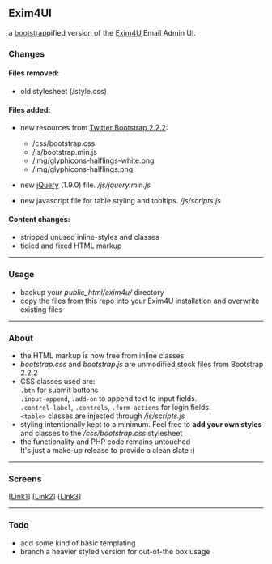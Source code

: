 ## Exim4UI
a [bootstrap](http://twitter.github.com/bootstrap/)pified version of the [Exim4U](http://exim4u.org/) Email Admin UI.

### Changes
#### Files removed:
* old stylesheet (/style.css)

#### Files added:
* new resources from [Twitter Bootstrap 2.2.2](http://twitter.github.com/bootstrap/): 
	* /css/bootstrap.css
	* /js/bootstrap.min.js
	* /img/glyphicons-halflings-white.png
	* /img/glyphicons-halflings.png

* new [jQuery](http://jquery.com/) (1.9.0) file. */js/jquery.min.js*
* new javascript file for table styling and tooltips. */js/scripts.js*   

#### Content changes:
* stripped unused inline-styles and classes  
* tidied and fixed HTML markup

---

### Usage
* backup your *public_html/exim4u/* directory  
* copy the files from this repo into your Exim4U installation and overwrite existing files

---

### About  
* the HTML markup is now free from inline classes
* *bootstrap.css* and *bootstrap.js* are unmodified stock files from Bootstrap 2.2.2
* CSS classes used are:   
`.btn` for submit buttons  
`.input-append`, `.add-on` to append text to input fields.  
`.control-label`, `.controls`, `.form-actions` for login fields.  
`<table>` classes are injected through */js/scripts.js*
* styling intentionally kept to a minimum. Feel free to **add your own styles** and classes to the */css/bootstrap.css* stylesheet
* the functionality and PHP code remains untouched  
It's just a make-up release to provide a clean slate :)

---

### Screens
[[Link1](https://www.evernote.com/shard/s1/sh/a577c5e8-1767-4e22-821e-5169ecc755d3/5d9855242812ac208030d567c9c8baeb/res/fa084236-4202-4025-b7d6-b78bedab818b/1-20130207-214911.png.png?resizeSmall&width=832)]
[[Link2](https://www.evernote.com/shard/s1/sh/5aa61368-c39a-4389-b68a-1ec98b7eef3a/bc673edd0646de424be14999b68ca4f7/res/d9c7ab06-24be-49c4-9aa9-51e66b0c9d2d/2-20130207-214918.png.png?resizeSmall&width=832)]
[[Link3](https://www.evernote.com/shard/s1/sh/70143ad4-b454-4882-a123-5315e5f7e1b8/8a8b0788d5dbce995d1b7c4f992aed32/res/c26d5a2f-28b2-477b-9e45-e335cdc46b5a/3-20130207-214927.png.png?resizeSmall&width=832)]

---
### Todo
* add some kind of basic templating
* branch a heavier styled version for out-of-the box usage
